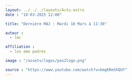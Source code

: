 ```yaml
---
layout: ../../../layouts/Actu.astro
date : "18-03-2025 12:00"

title: "Dernière MAJ : Mardi 18 Mars à 11:30"

auteur :
  - lmc

affiliation :
  - los amo padres

image : "/assets/logos/pas2logo.png"

source : "https://www.youtube.com/watch?v=kmgKRmSXQUY"
---
```

